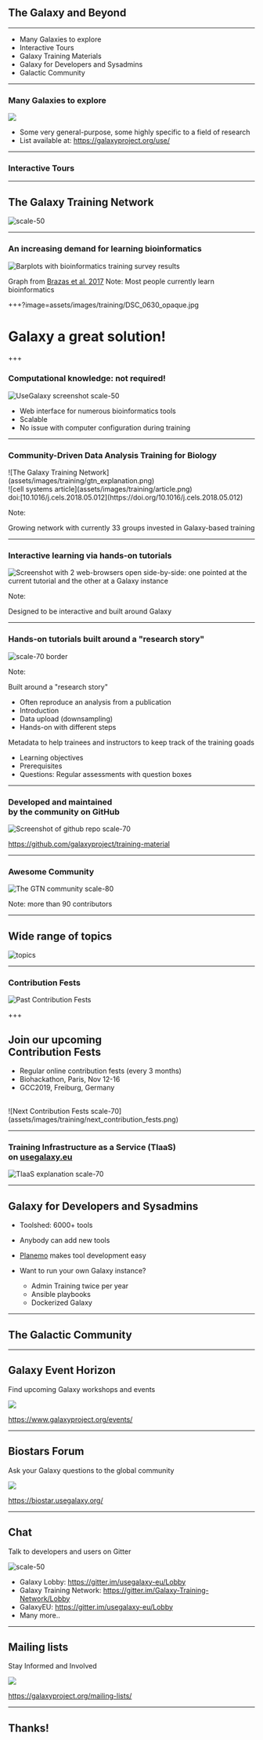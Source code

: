## The Galaxy and Beyond

---

- Many Galaxies to explore
- Interactive Tours
- Galaxy Training Materials
- Galaxy for Developers and Sysadmins
- Galactic Community

---

### Many Galaxies to explore


![](assets/images/galaxy/galaxy-instances.png)

- Some very general-purpose, some highly specific to a field of research
- List available at: https://galaxyproject.org/use/


---

### Interactive Tours




---

## The Galaxy Training Network

![scale-50](assets/images/training/cover_art.png)

---

### An increasing demand for learning bioinformatics

![Barplots with bioinformatics training survey results](assets/images/training/brazas_graphs_preferences.png)

Graph from [Brazas et al. 2017](https://doi.org/10.1093/bib/bbx100)
Note:
Most people currently learn bioinformatics

+++?image=assets/images/training/DSC_0630_opaque.jpg

# Galaxy a great solution!

+++

### Computational knowledge: not required!

![UseGalaxy screenshot scale-50](assets/images/training/usegalaxy.png)

- Web interface for numerous bioinformatics tools
- Scalable
- No issue with computer configuration during training

---

### Community-Driven Data Analysis Training for Biology

<div class="left">
![The Galaxy Training Network](assets/images/training/gtn_explanation.png)
</div>

<div class="right">
![cell systems article](assets/images/training/article.png)

<div class="small">doi:[10.1016/j.cels.2018.05.012](https://doi.org/10.1016/j.cels.2018.05.012)</div>
</div>


Note:

Growing network with currently 33 groups invested in Galaxy-based training

---

### Interactive learning via hands-on tutorials

![Screenshot with 2 web-browsers open side-by-side: one pointed at the current tutorial and the other at a Galaxy instance](assets/images/training/interactive_hands_on.png)

Note:

Designed to be interactive and built around Galaxy

---
### Hands-on tutorials built around a "research story"

![scale-70 border](assets/images/training/researchstoryfull.png)

Note:

Built around a "research story"
- Often reproduce an analysis from a publication
- Introduction
- Data upload (downsampling)
- Hands-on with different steps

Metadata to help trainees and instructors to keep track of the training goads
- Learning objectives
- Prerequisites
- Questions: Regular assessments with question boxes

---
### Developed and maintained <br>by the community on GitHub

![Screenshot of github repo scale-70](assets/images/training/github_screenshot.png)

https://github.com/galaxyproject/training-material

---
### Awesome Community

![The GTN community scale-80](assets/images/training/community.png)

Note:
more than 90 contributors

---

## Wide range of topics

![topics](assets/images/training/topics.png)


---
### Contribution Fests

![Past Contribution Fests](assets/images/training/past_contribution_fest.png)

+++

## Join our upcoming <br> Contribution Fests

- Regular online contribution fests (every 3 months)
- Biohackathon, Paris, Nov 12-16
- GCC2019, Freiburg, Germany

<br>

<div class="bottom">
![Next Contribution Fests scale-70](assets/images/training/next_contribution_fests.png)
</div>

---

### Training Infrastructure as a Service (TIaaS) <br>on [usegalaxy.eu](usegalaxy.eu)

![TIaaS explanation scale-70](assets/images/training/tiaas.png)

---

## Galaxy for Developers and Sysadmins

- Toolshed: 6000+ tools
- Anybody can add new tools
- [Planemo](https://planemo.readthedocs.io/en/latest/) makes tool development easy

- Want to run your own Galaxy instance?
  - Admin Training twice per year
  - Ansible playbooks
  - Dockerized Galaxy

---

## The Galactic Community

---

## Galaxy Event Horizon

Find upcoming Galaxy workshops and events

![](assets/images/galaxy/event-horizon.png)

https://www.galaxyproject.org/events/

---

## Biostars Forum

Ask your Galaxy questions to the global community

![](assets/images/galaxy/biostars-screenshot.png)

https://biostar.usegalaxy.org/

---

## Chat

Talk to developers and users on Gitter

![scale-50](assets/images/training/gitter.png)

- Galaxy Lobby: https://gitter.im/usegalaxy-eu/Lobby
- Galaxy Training Network: https://gitter.im/Galaxy-Training-Network/Lobby
- GalaxyEU: https://gitter.im/usegalaxy-eu/Lobby
- Many more..

---

## Mailing lists

Stay Informed and Involved

![](assets/images/galaxy/mailing-lists.png)

https://galaxyproject.org/mailing-lists/

---

## Thanks!





